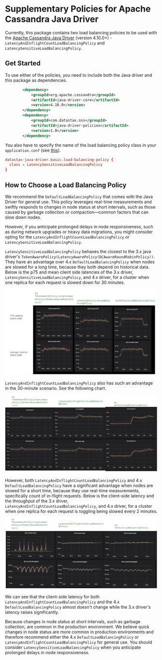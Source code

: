 # Supplementary Policies for Apache Cassandra Java Driver
Currently, this package contains two load balancing policies to be used with the [Apache Cassandra Java Driver](https://github.com/apache/cassandra-java-driver) (version 4.10.0+) - `LatencyAndInflightCountLoadBalancingPolicy` and `LatencySensitiveLoadBalancingPolicy`.

## Get Started
To use either of the policies, you need to include both the Java driver and this package as dependencies.
```xml
        <dependency>
            <groupId>org.apache.cassandra</groupId>
            <artifactId>java-driver-core</artifactId>
            <version>4.10.0</version>
        </dependency>
        <dependency>
            <groupId>com.datastax.oss</groupId>
            <artifactId>java-driver-policies</artifactId>
            <version>1.0</version>
        </dependency>
```

You also have to specify the name of the load balancing policy class in your `application.conf` (see [this](https://docs.datastax.com/en/developer/java-driver/4.17/manual/core/load_balancing/index.html#load-balancing)).
```conf
datastax-java-driver.basic.load-balancing-policy {
  class = LatencySensitiveLoadBalancingPolicy
}
```

## How to Choose a Load Balancing Policy
We recommend the `DefaultLoadBalancingPolicy` that comes with the Java Driver for general use. 
This policy leverages real-time measurements and swiftly responds to changes in node status at short intervals, such as those caused by garbage collection or compaction—common factors that can slow down nodes. 

However, if you anticipate prolonged delays in node responsiveness, such as during network upgrades or heavy data migrations, you might consider opting for the `LatencyAndInflightCountLoadBalancingPolicy` or `LatencySensitiveLoadBalancingPolicy`.

`LatencySensitiveLoadBalancingPolicy` behaves the closest to the 3.x java driver's `TokenAwarePolicy(LatencyAwarePolicy(DCAwareRoundRobinPolicy))`. 
They have an advantage over 4.x `DefaultLoadBalancingPolicy` when nodes are slowed for a long time, because they both depend on historical data. 
Below is the p75 and mean client side latencies of the 3.x driver, `LatencySensitiveLoadBalancingPolicy`, and 4.x driver, for a cluster when one replica for each request is slowed down for 30 minutes.

![LatencySensitiveLoadBalancingPolicy-latencies-30mins](./pics/LS-latencies-30mins.png)

`LatencyAndInflightCountLoadBalancingPolicy` also has such an advantage in the 30-minute scenario. See the following chart.

![LatencyAndInflightCountLoadBalancingPolicy-latencies-30mins](./pics/LNIFC-latencies-30mins.png)

However, both `LatencyAndInflightCountLoadBalancingPolicy` and 4.x `DefaultLoadBalancingPolicy` have a significant advantage when nodes are slowed for a short time, because they use real-time measurements, specifically count of in-flight requests.
Below is the client-side latency and the throughput of the 3.x driver, `LatencyAndInflightCountLoadBalancingPolicy`, and 4.x driver, for a cluster when one replica for each request is toggling being slowed every 2 minutes.

![LatencyAndInflightCountLoadBalancingPolicy-toggling](./pics/LNIFC-toggling.png)

We can see that the client-side latency for both `LatencyAndInflightCountLoadBalancingPolicy` and the 4.x `DefaultLoadBalancingPolicy` almost doesn't change while the 3.x driver's latency raises significantly.

Because changes in node status at short intervals, such as garbage collection, are common in the production environment.
We believe quick changes in node status are more common in production environments and therefore recommend either the 4.x `DefaultLoadBalancingPolicy` or `LatencyAndInflightCountLoadBalancingPolicy` for general use.  You should consider `LatencySensitiveLoadBalancingPolicy` when you anticipate prolonged delays in node responsiveness.
